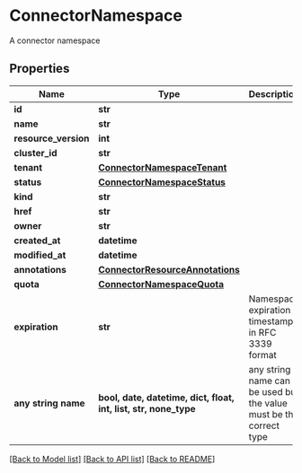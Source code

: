 # ConnectorNamespace

A connector namespace

## Properties
Name | Type | Description | Notes
------------ | ------------- | ------------- | -------------
**id** | **str** |  | 
**name** | **str** |  | 
**resource_version** | **int** |  | 
**cluster_id** | **str** |  | 
**tenant** | [**ConnectorNamespaceTenant**](ConnectorNamespaceTenant.md) |  | 
**status** | [**ConnectorNamespaceStatus**](ConnectorNamespaceStatus.md) |  | 
**kind** | **str** |  | [optional] 
**href** | **str** |  | [optional] 
**owner** | **str** |  | [optional] 
**created_at** | **datetime** |  | [optional] 
**modified_at** | **datetime** |  | [optional] 
**annotations** | [**ConnectorResourceAnnotations**](ConnectorResourceAnnotations.md) |  | [optional] 
**quota** | [**ConnectorNamespaceQuota**](ConnectorNamespaceQuota.md) |  | [optional] 
**expiration** | **str** | Namespace expiration timestamp in RFC 3339 format | [optional] 
**any string name** | **bool, date, datetime, dict, float, int, list, str, none_type** | any string name can be used but the value must be the correct type | [optional]

[[Back to Model list]](../README.md#documentation-for-models) [[Back to API list]](../README.md#documentation-for-api-endpoints) [[Back to README]](../README.md)


